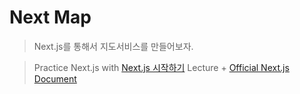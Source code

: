 # Next Map

> Next.js를 통해서 지도서비스를 만들어보자.

> Practice Next.js with [Next.js 시작하기](https://www.inflearn.com/course/nextjs-%EC%8B%9C%EC%9E%91-%EC%A7%80%EB%8F%84%EC%84%9C%EB%B9%84%EC%8A%A4) Lecture + [Official Next.js Document](https://nextjs.org/docs/getting-started)
